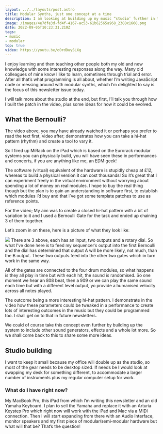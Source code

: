 ```yaml
---
layout: ../../layouts/post.astro
title: Modular Synths, just one concept at a time
description: I am looking at building up my music “studio’ further in the future but what will it look like? What do I want to get out of it? What do I want to learn and discover?
image: /images/4e7dfe3d-fd4f-4167-ac53-61b62565a968_2388x1668.png
date: 2022-09-05T10:23:31.210Z
tags: 
- music
- modular
top: true
video: https://youtu.be/oOrdDuySLXg
---
```


I enjoy learning and then teaching other people both my old and new knowledge with some interesting responses along the way. Many old colleagues of mine know I like to learn, sometimes through trial and error. After all that’s what programming is all about, whether I’m writing JavaScript code or messing around with modular synths, which I’m delighted to say is the focus of this newsletter issue today.

I will talk more about the studio at the end, but first, I’ll talk you through how I built the patch in the video, plus some ideas for how it could be evolved.

## What the Bernoulli?
The video above, you may have already watched it or perhaps you prefer to read the text first, video after; demonstrates how you can take a hi-hat pattern (rhythm) and create a tool to vary it.

So I fired up MiRack on the iPad which is based on the Eurorack modular systems you can physically build, you will have seen these in performances and concerts, if you are anything like me, an EDM geek!

The software (virtual) equivalent of the hardware is stupidly cheap at £12, whereas to build a physical version it can cost thousands! So it’s great that I can experiment freely in the virtual environment without worrying about spending a lot of money on real modules. I hope to buy the real thing though but the plan is to gain an understanding in software first, to establish which modules I’d buy and that I’ve got some template patches to use as reference points.

For the video; My aim was to create a closed hi-hat pattern with a bit of variation to it and I used a Bernoulli Gate for the task and ended up chaining 3 of them together.

Let’s zoom in on these, here is a picture of what they look like:

![](/images/4e7dfe3d-fd4f-4167-ac53-61b62565a968_2388x1668.png)
There are 3 above, each has an input, two outputs and a rotary dial. So what I’ve done here is to feed my sequencer’s output into the first Bernoulli and the dial has determined that output A will be more likely, not much, than the B output. These two outputs feed into the other two gates which in turn work in the same way.

All of the gates are connected to the four drum modules, so what happens is they all play in time but with each hit, the sound is randomised. So one moment we hear an 808 beat, then a 909 or we can play the same sound each time but with a different level output, yo provide a humanised velocity across all notes played.

The outcome being a more interesting hi-hat pattern. I demonstrate in the video how these parameters could be tweaked in a performance to create lots of interesting outcomes in the music but they could be programmed too. I shall get on to that in future newsletters.

We could of course take this concept even further by building up the system to include other sound generators, effects and a whole lot more. So we shall come back to this to share some more ideas.

## Studio building
I want to keep it small because my office will double up as the studio, so most of the gear needs to be desktop sized. If needs be I would look at swapping my desk for something different, to accommodate a larger number of instruments plus my regular computer setup for work.

### What do I have right now?
My MacBook Pro, this iPad from which I’m writing this newsletter and an old Yamaha Keyboard. I plan to sell the Yamaha and replace it with an Arturia Keystep Pro which right now will work with the iPad and Mac via a MIDI connection. Then I will start expanding from there with an Audio Interface, monitor speakers and my first piece of modular/semi-modular hardware but what will that be? That’s the question!